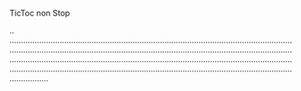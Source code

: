 TicToc non Stop

..
.................................................................................................................................................................................................................................................................................................................................................................................................................................................................................................................................